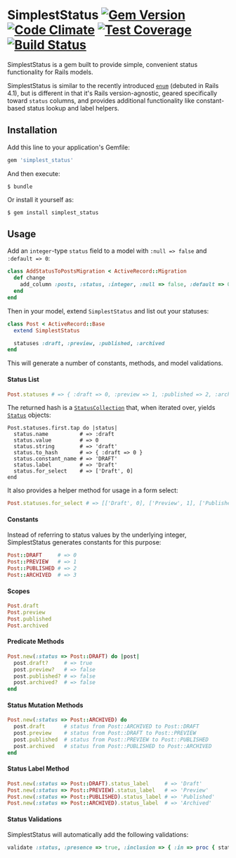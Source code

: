 # SimplestStatus [![Gem Version](https://badge.fury.io/rb/simplest_status.svg)](http://badge.fury.io/rb/simplest_status) [![Code Climate](https://codeclimate.com/github/vigetlabs/simplest_status/badges/gpa.svg)](https://codeclimate.com/github/vigetlabs/simplest_status) [![Test Coverage](https://codeclimate.com/github/vigetlabs/simplest_status/badges/coverage.svg)](https://codeclimate.com/github/vigetlabs/simplest_status/coverage) [![Build Status](https://travis-ci.org/vigetlabs/simplest_status.svg)]((https://travis-ci.org/vigetlabs/simplest_status))

SimplestStatus is a gem built to provide simple, convenient status functionality for Rails models.

SimplestStatus is similar to the recently introduced [`enum`](http://api.rubyonrails.org/classes/ActiveRecord/Enum.html) (debuted in Rails 4.1), but is different in that it's Rails version-agnostic, geared specifically toward `status` columns, and provides additional functionality like constant-based status lookup and label helpers.

## Installation

Add this line to your application's Gemfile:

```ruby
gem 'simplest_status'
```

And then execute:

    $ bundle

Or install it yourself as:

    $ gem install simplest_status

## Usage
Add an `integer`-type `status` field to a model with `:null => false` and `:default => 0`:
```ruby
class AddStatusToPostsMigration < ActiveRecord::Migration
  def change
    add_column :posts, :status, :integer, :null => false, :default => 0
  end
end
```
Then in your model, extend `SimplestStatus` and list out your statuses:
```ruby
class Post < ActiveRecord::Base
  extend SimplestStatus

  statuses :draft, :preview, :published, :archived
end
```

This will generate a number of constants, methods, and model validations.

#### Status List
```ruby
Post.statuses # => { :draft => 0, :preview => 1, :published => 2, :archived => 3 }
```

The returned hash is a [`StatusCollection`](link) that, when iterated over, yields [`Status`](link) objects:
```
Post.statuses.first.tap do |status|
  status.name          # => :draft
  status.value         # => 0
  status.string        # => 'draft'
  status.to_hash       # => { :draft => 0 }
  status.constant_name # => 'DRAFT'
  status.label         # => 'Draft'
  status.for_select    # => ['Draft', 0]
end
```

It also provides a helper method for usage in a form select:
```ruby
Post.statuses.for_select # => [['Draft', 0], ['Preview', 1], ['Published', 2], ['Archived', 3]]
```

#### Constants
Instead of referring to status values by the underlying integer, SimplestStatus generates constants for this purpose:
```ruby
Post::DRAFT     # => 0
Post::PREVIEW   # => 1
Post::PUBLISHED # => 2
Post::ARCHIVED  # => 3
```

#### Scopes
```ruby
Post.draft
Post.preview
Post.published
Post.archived
```

#### Predicate Methods
```ruby
Post.new(:status => Post::DRAFT) do |post|
  post.draft?     # => true
  post.preview?   # => false
  post.published? # => false
  post.archived?  # => false
end
```

#### Status Mutation Methods
```ruby
Post.new(:status => Post::ARCHIVED) do
  post.draft      # status from Post::ARCHIVED to Post::DRAFT
  post.preview    # status from Post::DRAFT to Post::PREVIEW
  post.published  # status from Post::PREVIEW to Post::PUBLISHED
  post.archived   # status from Post::PUBLISHED to Post::ARCHIVED
end
```

#### Status Label Method
```ruby
Post.new(:status => Post::DRAFT).status_label     # => 'Draft'
Post.new(:status => Post::PREVIEW).status_label   # => 'Preview'
Post.new(:status => Post::PUBLISHED).status_label # => 'Published'
Post.new(:status => Post::ARCHIVED).status_label  # => 'Archived'
```

#### Status Validations
SimplestStatus will automatically add the following validations:
```ruby
validate :status, :presence => true, :inclusion => { :in => proc { statuses.values } }
```
